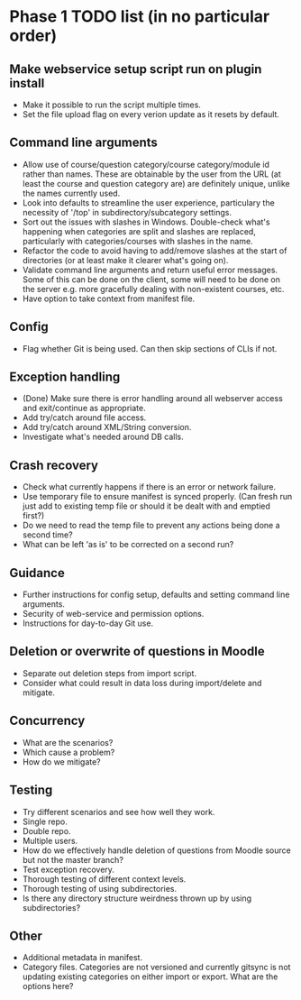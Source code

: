 # Phase 1 TODO list (in no particular order)

## Make webservice setup script run on plugin install
- Make it possible to run the script multiple times.
- Set the file upload flag on every verion update as it resets by default.

## Command line arguments
- Allow use of course/question category/course category/module id rather than names. These are obtainable by the user from the URL (at least the course and question category are) are definitely unique, unlike the names currently used.
- Look into defaults to streamline the user experience, particulary the necessity of '/top' in subdirectory/subcategory settings.
- Sort out the issues with slashes in Windows. Double-check what's happening when categories are split and slashes are replaced, particularly with categories/courses with slashes in the name.
- Refactor the code to avoid having to add/remove slashes at the start of directories (or at least make it clearer what's going on).
- Validate command line arguments and return useful error messages. Some of this can be done on the client, some will need to be done on the server e.g. more gracefully dealing with non-existent courses, etc.
- Have option to take context from manifest file.

## Config
- Flag whether Git is being used. Can then skip sections of CLIs if not.

## Exception handling
- (Done) Make sure there is error handling around all webserver access and exit/continue as appropriate.
- Add try/catch around file access.
- Add try/catch around XML/String conversion.
- Investigate what's needed around DB calls.

## Crash recovery
- Check what currently happens if there is an error or network failure.
- Use temporary file to ensure manifest is synced properly. (Can fresh run just add to existing temp file or should it be dealt with and emptied first?)
- Do we need to read the temp file to prevent any actions being done a second time?
- What can be left 'as is' to be corrected on a second run?

## Guidance
- Further instructions for config setup, defaults and setting command line arguments.
- Security of web-service and permission options.
- Instructions for day-to-day Git use.

## Deletion or overwrite of questions in Moodle
- Separate out deletion steps from import script.
- Consider what could result in data loss during import/delete and mitigate.

## Concurrency
- What are the scenarios?
- Which cause a problem?
- How do we mitigate?

## Testing
- Try different scenarios and see how well they work.
 - Single repo.
 - Double repo.
 - Multiple users.
 - How do we effectively handle deletion of questions from Moodle source but not the master branch?
- Test exception recovery.
- Thorough testing of different context levels.
- Thorough testing of using subdirectories.
- Is there any directory structure weirdness thrown up by using subdirectories?

## Other
- Additional metadata in manifest.
- Category files. Categories are not versioned and currently gitsync is not updating existing categories on either import or export. What are the options here?